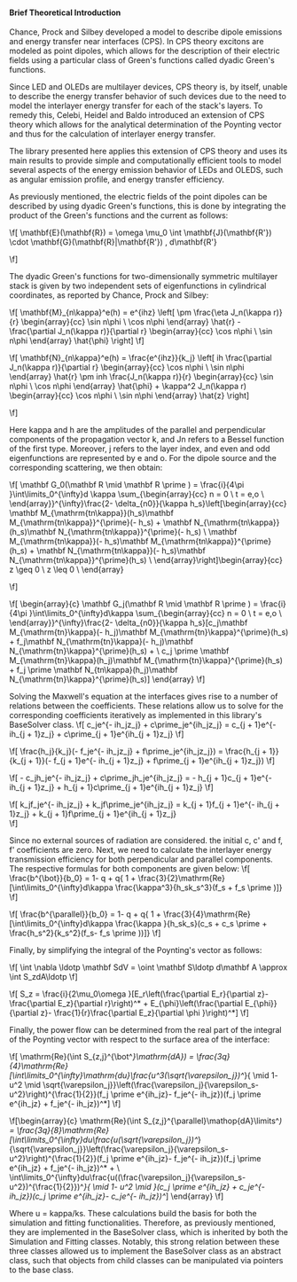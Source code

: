 #### Brief Theoretical Introduction

Chance, Prock and Silbey developed a model to describe dipole emissions and energy transfer near interfaces 
(CPS). In CPS theory excitons are modeled as point dipoles, which allows for the description of their electric fields using a particular class of Green's functions called dyadic Green's functions.

Since LED and OLEDs are multilayer devices, CPS theory is, by itself, unable to describe the energy transfer behavior of such devices due to the need to model the interlayer energy transfer for each of the stack's layers. To remedy this, Celebi, Heidel and Baldo introduced an extension of CPS theory which allows for the analytical determination of the Poynting vector and thus for the calculation of interlayer energy transfer. 

The library presented here applies this extension of CPS theory and uses its main results to provide simple and computationally efficient tools to model several aspects of the energy emission behavior of LEDs and OLEDS, such as angular emission profile, and energy transfer efficiency.

As previously mentioned, the electric fields of the point dipoles can be described by using dyadic Green's functions, this is done by integrating the product of the Green's functions and the current as follows:

\f[
	\mathbf{E}(\mathbf{R}) = \omega \mu_0 \int  \mathbf{J}(\mathbf{R'}) \cdot \mathbf{G}(\mathbf{R}|\mathbf{R'}) \, d\mathbf{R'}

\f]

The dyadic Green's functions for two-dimensionally symmetric multilayer stack is given by two independent sets of eigenfunctions in cylindrical coordinates, as reported by Chance, Prock and Silbey:

\f[
\mathbf{M}_{n\kappa}^e(h) = e^{ihz} \left[ \pm \frac{\eta J_n(\kappa r)}{r} 
\begin{array}{cc}
\sin n\phi \\
\cos n\phi 
\end{array} 
\hat{r} - \frac{\partial J_n(\kappa r)}{\partial r} 
\begin{array}{cc}
\cos n\phi \\
\sin n\phi 
\end{array} 
\hat{\phi} \right]
\f]


\f[
\mathbf{N}_{n\kappa}^e(h) = \frac{e^{ihz}}{k_j} \left[ ih \frac{\partial J_n(\kappa r)}{\partial r} 
\begin{array}{cc}
\cos n\phi \\
\sin n\phi 
\end{array}
\hat{r} \pm inh \frac{J_n(\kappa r)}{r} 
\begin{array}{cc}
\sin n\phi \\
\cos n\phi 
\end{array} 
\hat{\phi} + \kappa^2 J_n(\kappa r) 
\begin{array}{cc}
\cos n\phi \\
\sin n\phi 
\end{array} 
\hat{z} \right]

\f]

Here kappa and h are the amplitudes of the parallel and perpendicular components of the propagation vector k, and Jn refers to a Bessel function of the first type. Moreover, j refers to the layer index, and even and odd eigenfunctions are represented by e and o. For the dipole source and the corresponding scattering, we then obtain:

\f[
\mathbf G_0(\mathbf R \mid \mathbf R \prime ) = \frac{i}{4\pi }\int\limits_0^{\infty}d \kappa \sum_{\begin{array}{cc} n = 0 \\ t = e,o \\  \end{array}}^{\infty}\frac{2- \delta_{n0}}{\kappa h_s}\left[\begin{array}{cc} \mathbf M_{\mathrm{tn\kappa}}(h_s)\mathbf M_{\mathrm{tn\kappa}}^{\prime}(- h_s) + \mathbf N_{\mathrm{tn\kappa}}(h_s)\mathbf N_{\mathrm{tn\kappa}}^{\prime}(- h_s) \\ \mathbf M_{\mathrm{tn\kappa}}(- h_s)\mathbf M_{\mathrm{tn\kappa}}^{\prime}(h_s) + \mathbf N_{\mathrm{tn\kappa}}(- h_s)\mathbf N_{\mathrm{tn\kappa}}^{\prime}(h_s) \\  \end{array}\right]\begin{array}{cc} z \geq 0 \\ z \leq 0 \\  \end{array} 
		
\f]

\f[ \begin{array}{c}
	\mathbf G_j(\mathbf R \mid \mathbf R \prime ) = \frac{i}{4\pi }\int\limits_0^{\infty}d\kappa \sum_{\begin{array}{cc} n = 0 \\ t = e,o \\  \end{array}}^{\infty}\frac{2- \delta_{n0}}{\kappa h_s}[c_j\mathbf M_{\mathrm{tn}\kappa}(- h_j)\mathbf M_{\mathrm{tn}\kappa}^{\prime}(h_s) + f_j\mathbf N_{\mathrm{tn}\kappa}(- h_j)\mathbf N_{\mathrm{tn}\kappa}^{\prime}(h_s) + \\
	 c_j \prime \mathbf M_{\mathrm{tn}\kappa}(h_j)\mathbf M_{\mathrm{tn}\kappa}^{\prime}(h_s) + f_j \prime \mathbf N_{tn\kappa}(h_j)\mathbf N_{\mathrm{tn}\kappa}^{\prime}(h_s)]	\end{array}
\f]

Solving the Maxwell's equation at the interfaces gives rise to a number of relations between the coefficients. These relations allow us to solve for the corresponding coefficients iteratively as implemented in this library's BaseSolver class. 
\f[
	c_je^{- ih_jz_j} + c\prime_je^{ih_jz_j} = c_{j + 1}e^{- ih_{j + 1}z_j} + c\prime_{j + 1}e^{ih_{j + 1}z_j}
\f]

\f[
	\frac{h_j}{k_j}(- f_je^{- ih_jz_j} + f\prime_je^{ih_jz_j}) = \frac{h_{j + 1}}{k_{j + 1}}(- f_{j + 1}e^{- ih_{j + 1}z_j} + f\prime_{j + 1}e^{ih_{j + 1}z_j})
\f]

\f[
	- c_jh_je^{- ih_jz_j} + c\prime_jh_je^{ih_jz_j} = - h_{j + 1}c_{j + 1}e^{- ih_{j + 1}z_j} + h_{j + 1}c\prime_{j + 1}e^{ih_{j + 1}z_j}
\f]

\f[
	k_jf_je^{- ih_jz_j} + k_jf\prime_je^{ih_jz_j} = k_{j + 1}f_{j + 1}e^{- ih_{j + 1}z_j} + k_{j + 1}f\prime_{j + 1}e^{ih_{j + 1}z_j}	
\f]

Since no external sources of radiation are considered. the initial c, c' and f, f' coefficients are zero. Next, we need to calculate the interlayer energy transmission efficiency for both perpendicular and parallel components. The respective formulas for both components are given below:
\f[
	\frac{b^{\bot}}{b_0} = 1- q + q\{ 1 + \frac{3}{2}\mathrm{Re}[\int\limits_0^{\infty}d\kappa \frac{\kappa^3}{h_sk_s^3}(f_s + f_s \prime )]\} 
\f]

\f[
	\frac{b^{\parallel}}{b_0} = 1- q + q\{ 1 + \frac{3}{4}\mathrm{Re}[\int\limits_0^{\infty}d\kappa \frac{\kappa }{h_sk_s}(c_s + c_s \prime  + \frac{h_s^2}{k_s^2}(f_s- f_s \prime ))]\} 
\f]

Finally, by simplifying the integral of the Poynting's vector as follows:

\f[
	\int \nabla \ldotp \mathbf SdV = \oint \mathbf S\ldotp d\mathbf A \approx \int S_zdA\ldotp 
\f]

\f[
S_z = \frac{i}{2\mu_0\omega }[E_r\left(\frac{\partial E_r}{\partial z}- \frac{\partial E_z}{\partial r}\right)^* + E_{\phi}\left(\frac{\partial E_{\phi}}{\partial z}- \frac{1}{r}\frac{\partial E_z}{\partial \phi }\right)^*]
\f]

Finally, the power flow can be determined from the real part of the integral of the Poynting vector with respect to the surface area of the interface:


\f[
	\mathrm{Re}(\int S_{z,j}^{\bot^*}\mathrm{dA}) = \frac{3q}{4}\mathrm{Re}[\int\limits_0^{\infty}\mathrm{du}\frac{u^3(\sqrt{\varepsilon_j})^*}{ \mid 1- u^2 \mid \sqrt{\varepsilon_j}}\left(\frac{\varepsilon_j}{\varepsilon_s- u^2}\right)^{\frac{1}{2}}(f_j \prime e^{ih_jz}- f_je^{- ih_jz})(f_j \prime e^{ih_jz} + f_je^{- ih_jz})^*]
\f]


\f[\begin{array}{c}
	\mathrm{Re}(\int S_{z,j}^{\parallel}\mathop{dA}\limits^*) = \frac{3q}{8}\mathrm{Re}[\int\limits_0^{\infty}du\frac{u(\sqrt{\varepsilon_j})^*}{\sqrt{\varepsilon_j}}\left(\frac{\varepsilon_j}{\varepsilon_s- u^2}\right)^{\frac{1}{2}}(f_j \prime e^{ih_jz}- f_je^{- ih_jz})(f_j \prime e^{ih_jz} + f_je^{- ih_jz})^* + \\
	 \int\limits_0^{\infty}du\frac{u((\frac{\varepsilon_j}{\varepsilon_s- u^2})^{\frac{1}{2}})^*}{ \mid 1- u^2 \mid }(c_j \prime e^{ih_jz} + c_je^{- ih_jz})(c_j \prime e^{ih_jz}- c_je^{- ih_jz})^*] \end{array}
\f]

Where u = kappa/ks. These calculations build the basis for both the simulation and fitting functionalities. Therefore, as previously mentioned, they are implemented in the BaseSolver class, which is inherited by both the Simulation and Fitting classes. Notably, this strong relation between these three classes allowed us to implement the BaseSolver class as an abstract class, such that objects from child classes can be manipulated via pointers to the base class. 
